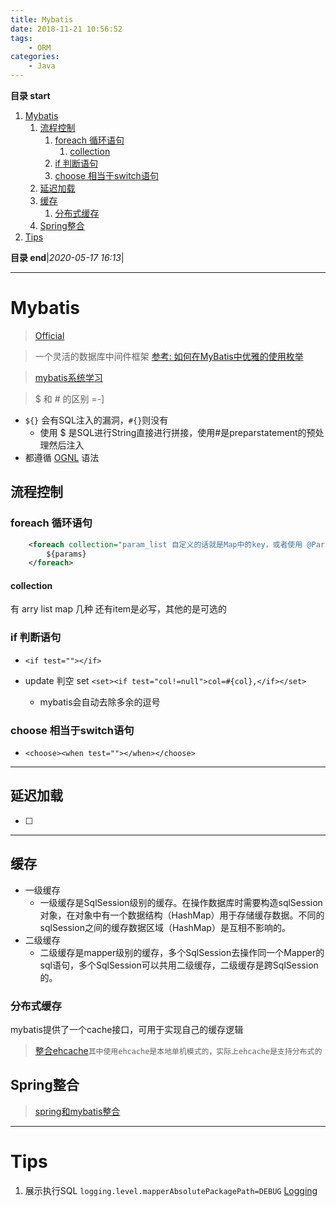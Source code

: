 ```yaml
---
title: Mybatis
date: 2018-11-21 10:56:52
tags: 
    - ORM
categories: 
    - Java
---
```


**目录 start**

1. [Mybatis](#mybatis)
    1. [流程控制](#流程控制)
        1. [foreach 循环语句](#foreach-循环语句)
            1. [collection](#collection)
        1. [if 判断语句](#if-判断语句)
        1. [choose 相当于switch语句](#choose-相当于switch语句)
    1. [延迟加载](#延迟加载)
    1. [缓存](#缓存)
        1. [分布式缓存](#分布式缓存)
    1. [Spring整合](#spring整合)
1. [Tips](#tips)

**目录 end**|_2020-05-17 16:13_|
****************************************
# Mybatis
> [Official](https://mybatis.org/mybatis-3/)  

> 一个灵活的数据库中间件框架
> [参考: 如何在MyBatis中优雅的使用枚举](https://segmentfault.com/a/1190000010755321)

> [mybatis系统学习](https://github.com/brianway/springmvc-mybatis-learning)

> $ 和 # 的区别 =-]
- `${}` 会有SQL注入的漏洞，`#{}`则没有
    - 使用 $ 是SQL进行String直接进行拼接，使用#是preparstatement的预处理然后注入
- 都遵循 [OGNL](https://www.ibm.com/developerworks/cn/opensource/os-cn-ognl/) 语法

## 流程控制

### foreach 循环语句
```xml
    <foreach collection="param_list 自定义的话就是Map中的key，或者使用 @Param("")来指定 " item="params" index="currentIndex 当前索引"  separator="循环分隔符" open="在循环前加上字符" close="循环结束后加上字符">
        ${params}
    </foreach>
```
#### collection

有 arry list map 几种 还有item是必写，其他的是可选的

### if 判断语句
- `<if test=""></if>`

- update 判空 set `<set><if test="col!=null">col=#{col},</if></set>`
    - mybatis会自动去除多余的逗号

### choose 相当于switch语句
- `<choose><when test=""></when></choose>`

************************

## 延迟加载
- [ ] 

************************

## 缓存
- 一级缓存
    - 一级缓存是SqlSession级别的缓存。在操作数据库时需要构造sqlSession对象，在对象中有一个数据结构（HashMap）用于存储缓存数据。不同的sqlSession之间的缓存数据区域（HashMap）是互相不影响的。
- 二级缓存
    - 二级缓存是mapper级别的缓存，多个SqlSession去操作同一个Mapper的sql语句，多个SqlSession可以共用二级缓存，二级缓存是跨SqlSession的。

### 分布式缓存
mybatis提供了一个cache接口，可用于实现自己的缓存逻辑  

> [整合ehcache](https://github.com/brianway/springmvc-mybatis-learning/blob/master/mybatis/mybatis%E5%AD%A6%E4%B9%A0%E7%AC%94%E8%AE%B0(16)-mybatis%E6%95%B4%E5%90%88ehcache.md)`其中使用ehcache是本地单机模式的，实际上ehcache是支持分布式的`

## Spring整合
> [spring和mybatis整合](https://github.com/brianway/springmvc-mybatis-learning/blob/master/mybatis/mybatis%E5%AD%A6%E4%B9%A0%E7%AC%94%E8%AE%B0(17)-spring%E5%92%8Cmybatis%E6%95%B4%E5%90%88.md)


************************
# Tips
1. 展示执行SQL `logging.level.mapperAbsolutePackagePath=DEBUG` [Logging](https://mybatis.org/mybatis-3/logging.html)
